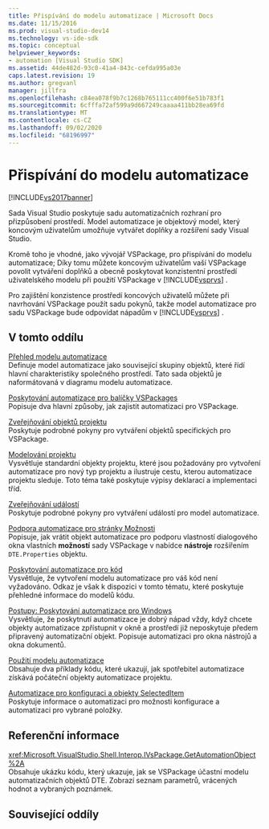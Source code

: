 ```yaml
---
title: Přispívání do modelu automatizace | Microsoft Docs
ms.date: 11/15/2016
ms.prod: visual-studio-dev14
ms.technology: vs-ide-sdk
ms.topic: conceptual
helpviewer_keywords:
- automation [Visual Studio SDK]
ms.assetid: 44de482d-93c8-41a4-843c-cefda995a03e
caps.latest.revision: 19
ms.author: gregvanl
manager: jillfra
ms.openlocfilehash: c84ea078f9b7c1268b765111cc400f6e51b783f1
ms.sourcegitcommit: 6cfffa72af599a9d667249caaaa411bb28ea69fd
ms.translationtype: MT
ms.contentlocale: cs-CZ
ms.lasthandoff: 09/02/2020
ms.locfileid: "68196997"
---
```

# <a name="contributing-to-the-automation-model"></a>Přispívání do modelu automatizace
[!INCLUDE[vs2017banner](../../includes/vs2017banner.md)]

Sada Visual Studio poskytuje sadu automatizačních rozhraní pro přizpůsobení prostředí. Model automatizace je objektový model, který koncovým uživatelům umožňuje vytvářet doplňky a rozšíření sady Visual Studio.  
  
 Kromě toho je vhodné, jako vývojář VSPackage, pro přispívání do modelu automatizace; Díky tomu můžete koncovým uživatelům vaší VSPackage povolit vytváření doplňků a obecně poskytovat konzistentní prostředí uživatelského modelu při použití VSPackage v [!INCLUDE[vsprvs](../../includes/vsprvs-md.md)] .  
  
 Pro zajištění konzistence prostředí koncových uživatelů můžete při navrhování VSPackage použít sadu pokynů, takže model automatizace pro sadu VSPackage bude odpovídat nápadům v [!INCLUDE[vsprvs](../../includes/vsprvs-md.md)] .  
  
## <a name="in-this-section"></a>V tomto oddílu  
 [Přehled modelu automatizace](../../extensibility/internals/automation-model-overview.md)  
 Definuje model automatizace jako související skupiny objektů, které řídí hlavní charakteristiky společného prostředí. Tato sada objektů je naformátovaná v diagramu modelu automatizace.  
  
 [Poskytování automatizace pro balíčky VSPackages](../../extensibility/internals/providing-automation-for-vspackages.md)  
 Popisuje dva hlavní způsoby, jak zajistit automatizaci pro VSPackage.  
  
 [Zveřejňování objektů projektu](../../extensibility/internals/exposing-project-objects.md)  
 Poskytuje podrobné pokyny pro vytváření objektů specifických pro VSPackage.  
  
 [Modelování projektu](../../extensibility/internals/project-modeling.md)  
 Vysvětluje standardní objekty projektu, které jsou požadovány pro vytvoření automatizace pro nový typ projektu a ilustruje cestu, kterou automatizace projektu sleduje. Toto téma také poskytuje výpisy deklarací a implementaci tříd.  
  
 [Zveřejňování událostí](../../extensibility/internals/exposing-events-in-the-visual-studio-sdk.md)  
 Poskytuje podrobné pokyny pro vytváření událostí pro model automatizace.  
  
 [Podpora automatizace pro stránky Možnosti](../../extensibility/internals/automation-support-for-options-pages.md)  
 Popisuje, jak vrátit objekt automatizace pro podporu vlastností dialogového okna vlastních **možností** sady VSPackage v nabídce **nástroje** rozšířením `DTE.Properties` objektu.  
  
 [Poskytování automatizace pro kód](../../extensibility/internals/providing-automation-for-code.md)  
 Vysvětluje, že vytvoření modelu automatizace pro váš kód není vyžadováno. Odkaz je však k dispozici v tomto tématu, které poskytuje přehledné informace do modelů kódu.  
  
 [Postupy: Poskytování automatizace pro Windows](../../extensibility/internals/how-to-provide-automation-for-windows.md)  
 Vysvětluje, že poskytnutí automatizace je dobrý nápad vždy, když chcete objekty automatizace zpřístupnit v okně a prostředí již neposkytuje předem připravený automatizační objekt. Popisuje automatizaci pro okna nástrojů a okna dokumentů.  
  
 [Použití modelu automatizace](../../extensibility/internals/using-the-automation-model.md)  
 Obsahuje dva příklady kódu, které ukazují, jak spotřebitel automatizace získává počáteční objekty automatizace projektu.  
  
 [Automatizace pro konfiguraci a objekty SelectedItem](../../extensibility/internals/automation-for-configuration-and-selecteditem-objects.md)  
 Poskytuje informace o automatizaci pro možnosti konfigurace a automatizaci pro vybrané položky.  
  
## <a name="reference"></a>Referenční informace  
 <xref:Microsoft.VisualStudio.Shell.Interop.IVsPackage.GetAutomationObject%2A>  
 Obsahuje ukázku kódu, který ukazuje, jak se VSPackage účastní modelu automatizačních objektů DTE. Zobrazí seznam parametrů, vrácených hodnot a vybraných poznámek.  
  
## <a name="related-sections"></a>Související oddíly
